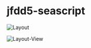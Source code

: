 # jfdd5-seascript

![Layout](https://raw.githubusercontent.com/infoshareacademy/jfdd5-seascript/feature/FD5SS-6/docs/template-full.png?token=AWXtent0HHlvNK2PjpmXcDbHO0gSc4J-ks5YPZwHwA%3D%3D)

![Layout-View](https://raw.githubusercontent.com/infoshareacademy/jfdd5-seascript/feature/FD5SS-6/docs/template-view-only.png?token=AWXtevsFyVnkXbfZwSusuCoLt1OTR9mFks5YPZzSwA%3D%3D)

